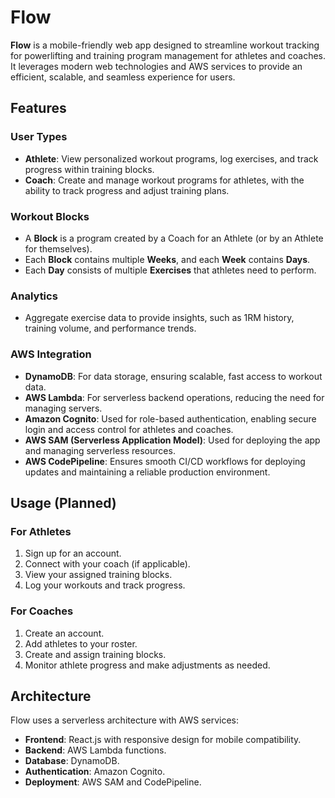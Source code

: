 # Flow

**Flow** is a mobile-friendly web app designed to streamline workout tracking for powerlifting and training program management for athletes and coaches. It leverages modern web technologies and AWS services to provide an efficient, scalable, and seamless experience for users.

## Features

### User Types

- **Athlete**: View personalized workout programs, log exercises, and track progress within training blocks.
- **Coach**: Create and manage workout programs for athletes, with the ability to track progress and adjust training plans.

### Workout Blocks

- A **Block** is a program created by a Coach for an Athlete (or by an Athlete for themselves).
- Each **Block** contains multiple **Weeks**, and each **Week** contains **Days**.
- Each **Day** consists of multiple **Exercises** that athletes need to perform.

### Analytics

- Aggregate exercise data to provide insights, such as 1RM history, training volume, and performance trends.

### AWS Integration

- **DynamoDB**: For data storage, ensuring scalable, fast access to workout data.
- **AWS Lambda**: For serverless backend operations, reducing the need for managing servers.
- **Amazon Cognito**: Used for role-based authentication, enabling secure login and access control for athletes and coaches.
- **AWS SAM (Serverless Application Model)**: Used for deploying the app and managing serverless resources.
- **AWS CodePipeline**: Ensures smooth CI/CD workflows for deploying updates and maintaining a reliable production environment.

## Usage (Planned)

### For Athletes

1. Sign up for an account.
2. Connect with your coach (if applicable).
3. View your assigned training blocks.
4. Log your workouts and track progress.

### For Coaches

1. Create an account.
2. Add athletes to your roster.
3. Create and assign training blocks.
4. Monitor athlete progress and make adjustments as needed.

## Architecture

Flow uses a serverless architecture with AWS services:

- **Frontend**: React.js with responsive design for mobile compatibility.
- **Backend**: AWS Lambda functions.
- **Database**: DynamoDB.
- **Authentication**: Amazon Cognito.
- **Deployment**: AWS SAM and CodePipeline.